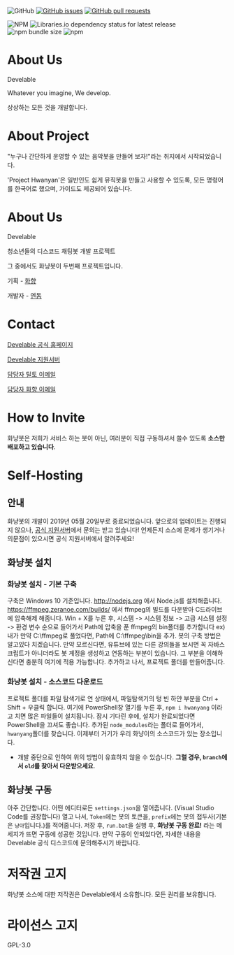 ![GitHub](https://img.shields.io/github/license/develable/Musicbot_Hwanyan_Discord?style=for-the-badge) [![GitHub issues](https://img.shields.io/github/issues/develable/Musicbot_Hwanyan_Discord?style=for-the-badge)](https://github.com/develable/Musicbot_Hwanyan_Discord/issues) [![GitHub pull requests](https://img.shields.io/github/issues-pr/develable/Musicbot_Hwanyan_Discord?style=for-the-badge)](https://github.com/develable/Musicbot_Hwanyan_Discord/pulls) 

![NPM](https://img.shields.io/npm/l/hwanyang?style=for-the-badge) ![Libraries.io dependency status for latest release](https://img.shields.io/librariesio/release/npm/hwanyang?style=for-the-badge) ![npm bundle size](https://img.shields.io/bundlephobia/min/hwanyang?style=for-the-badge) ![npm](https://img.shields.io/npm/dm/hwanyang?style=for-the-badge)

# About Us

Develable

Whatever you imagine, We develop.

상상하는 모든 것을 개발합니다.

# About Project

"누구나 간단하게 운영할 수 있는 음악봇을 만들어 보자!"라는 취지에서 시작되었습니다.

'Project Hwanyan'은 일반인도 쉽게 뮤직봇을 만들고 사용할 수 있도록, 모든 명령어를 한국어로 했으며, 가이드도 제공되어 있습니다.

# About Us

Develable

청소년들의 디스코드 채팅봇 개발 프로젝트

그 중에서도 화냥봇이 두번째 프로젝트입니다.

기획 - [화향](https://hwahyang.space)

개발자 - [엔돔](http://endom.kro.kr)

# Contact

[Develable 공식 홈페이지](https://develable.xyz)

[Develable 지원서버](https://invite.gg/Develable)

[담당자 틸토 이메일](mailto:tilto0822@develable.xyz)

[담당자 화향 이메일](mailto:hwahyang@develable.xyz)

# How to Invite

화냥봇은 저희가 서비스 하는 봇이 아닌, 여러분이 직접 구동하셔서 쓸수 있도록 **소스만 배포하고 있습니다**.

# Self-Hosting

## 안내

화냥봇의 개발이 2019년 05월 20일부로 종료되었습니다.
앞으로의 업데이트는 진행되지 않으나, [공식 지원서버](https://invite.gg/Develable)에서 문의는 받고 있습니다!
언제든지 소스에 문제가 생기거나 의문점이 있으시면 공식 지원서버에서 알려주세요!

## 화냥봇 설치

### 화냥봇 설치 - 기본 구축

구축은 Windows 10 기준입니다.
http://nodejs.org 에서 Node.js를 설치해줍니다.
https://ffmpeg.zeranoe.com/builds/ 에서 ffmpeg의 빌드를 다운받아 C드라이브에 압축해제 해줍니다.
Win + X를 누른 후, 시스템 -> 시스템 정보 -> 고급 시스템 설정 -> 환경 변수 순으로 들어가서
Path에 압축을 푼 ffmpeg의 bin폴더를 추가합니다
ex) 내가 만약 C:\ffmpeg로 풀었다면, Path에 C:\ffmpeg\bin을 추가.
봇의 구축 방법은 알고있다 치겠습니다. 
만약 모르신다면, 유튜브에 있는 다른 강의들을 보시면 꼭 자바스크립트가 아니더라도 봇 계정을 생성하고 연동하는 부분이 있습니다.
그 부분을 이해하신다면 충분히 여기에 적용 가능합니다.
추가하고 나서, 프로젝트 폴더를 만들어줍니다.

### 화냥봇 설치 - 소스코드 다운로드

프로젝트 폴더를 파일 탐색기로 연 상태에서, 파일탐색기의 텅 빈 하얀 부분을 Ctrl + Shift + 우클릭 합니다.
여기에 PowerShell창 열기를 누른 후, `npm i hwanyang` 이라고 치면 많은 파일들이 설치됩니다.
잠시 기다린 후에, 설치가 완료되었다면 PowerShell을 끄셔도 좋습니다.
추가된 `node_modules`라는 폴더로 들어가서, `hwanyang`폴더를 찾습니다.
이제부터 거기가 우리 화냥이의 소스코드가 있는 장소입니다.

- 개발 중단으로 인하여 위의 방법이 유효하지 않을 수 있습니다. **그럴 경우, `branch`에서 `old`를 찾아서 다운받으세요**.

## 화냥봇 구동

아주 간단합니다. 어떤 에디터로든 `settings.json`을 열어줍니다. (Visual Studio Code를 권장합니다)
열고 나서, `Token`에는 봇의 토큰을, `prefix`에는 봇의 접두사(기본은 `냥아`입니다.)를 적어줍니다.
저장 후, `run.bat`을 실행 후, **화냥봇 구동 완료!** 라는 메세지가 뜨면 구동에 성공한 것입니다.
만약 구동이 안되었다면, 자세한 내용을 Develable 공식 디스코드에 문의해주시기 바랍니다.

# 저작권 고지

화냥봇 소스에 대한 저작권은 Develable에서 소유합니다. 모든 권리를 보유합니다.

# 라이선스 고지

GPL-3.0
